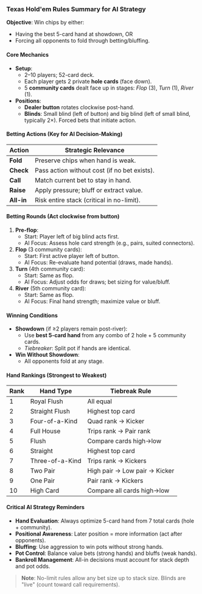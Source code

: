 ### Texas Hold'em Rules Summary for AI Strategy  
**Objective**: Win chips by either:  
- Having the best 5-card hand at showdown, OR  
- Forcing all opponents to fold through betting/bluffing.  

#### Core Mechanics  
- **Setup**:  
  - 2–10 players; 52-card deck.  
  - Each player gets 2 private **hole cards** (face down).  
  - 5 **community cards** dealt face up in stages: *Flop* (3), *Turn* (1), *River* (1).  
- **Positions**:  
  - **Dealer button** rotates clockwise post-hand.  
  - **Blinds**: Small blind (left of button) and big blind (left of small blind, typically 2×). Forced bets that initiate action.  

#### Betting Actions (Key for AI Decision-Making)  
| Action  | Strategic Relevance |  
|---------|---------------------|  
| **Fold** | Preserve chips when hand is weak. |  
| **Check** | Pass action without cost (if no bet exists). |  
| **Call** | Match current bet to stay in hand. |  
| **Raise** | Apply pressure; bluff or extract value. |  
| **All-in** | Risk entire stack (critical in no-limit). |  

#### Betting Rounds (Act clockwise from button)  
1. **Pre-flop**:  
   - Start: Player left of big blind acts first.  
   - AI Focus: Assess hole card strength (e.g., pairs, suited connectors).  
2. **Flop** (3 community cards):  
   - Start: First active player left of button.  
   - AI Focus: Re-evaluate hand potential (draws, made hands).  
3. **Turn** (4th community card):  
   - Start: Same as flop.  
   - AI Focus: Adjust odds for draws; bet sizing for value/bluff.  
4. **River** (5th community card):  
   - Start: Same as flop.  
   - AI Focus: Final hand strength; maximize value or bluff.  

#### Winning Conditions  
- **Showdown** (if ≥2 players remain post-river):  
  - Use **best 5-card hand** from any combo of 2 hole + 5 community cards.  
  - *Tiebreaker*: Split pot if hands are identical.  
- **Win Without Showdown**:  
  - All opponents fold at any stage.  

#### Hand Rankings (Strongest to Weakest)  
| Rank | Hand Type | Tiebreak Rule |  
|------|-----------|---------------|  
| 1 | Royal Flush | All equal |  
| 2 | Straight Flush | Highest top card |  
| 3 | Four-of-a-Kind | Quad rank → Kicker |  
| 4 | Full House | Trips rank → Pair rank |  
| 5 | Flush | Compare cards high→low |  
| 6 | Straight | Highest top card |  
| 7 | Three-of-a-Kind | Trips rank → Kickers |  
| 8 | Two Pair | High pair → Low pair → Kicker |  
| 9 | One Pair | Pair rank → Kickers |  
| 10 | High Card | Compare all cards high→low |  

#### Critical AI Strategy Reminders  
- **Hand Evaluation**: Always optimize 5-card hand from 7 total cards (hole + community).  
- **Positional Awareness**: Later position = more information (act after opponents).  
- **Bluffing**: Use aggression to win pots without strong hands.  
- **Pot Control**: Balance value bets (strong hands) and bluffs (weak hands).  
- **Bankroll Management**: All-in decisions must account for stack depth and pot odds.  

> **Note**: No-limit rules allow any bet size up to stack size. Blinds are "live" (count toward call requirements).